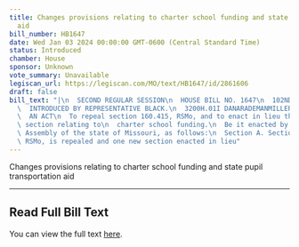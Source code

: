 ```yaml
---
title: Changes provisions relating to charter school funding and state pupil transportation
  aid
bill_number: HB1647
date: Wed Jan 03 2024 00:00:00 GMT-0600 (Central Standard Time)
status: Introduced
chamber: House
sponsor: Unknown
vote_summary: Unavailable
legiscan_url: https://legiscan.com/MO/text/HB1647/id/2861606
draft: false
bill_text: "|\n  SECOND REGULAR SESSION\n  HOUSE BILL NO. 1647\n  102ND GENERAL ASSEMBLY\n\
  \  INTRODUCED BY REPRESENTATIVE BLACK.\n  3200H.01I DANARADEMANMILLER,ChiefClerk\n\
  \  AN ACT\n  To repeal section 160.415, RSMo, and to enact in lieu thereof one new\
  \ section relating to\n  charter school funding.\n  Be it enacted by the General\
  \ Assembly of the state of Missouri, as follows:\n  Section A. Section 160.415,\
  \ RSMo, is repealed and one new section enacted in lieu"
---
```

Changes provisions relating to charter school funding and state pupil transportation aid

---

## Read Full Bill Text

You can view the full text [here](https://legiscan.com/MO/text/HB1647/id/2861606).
